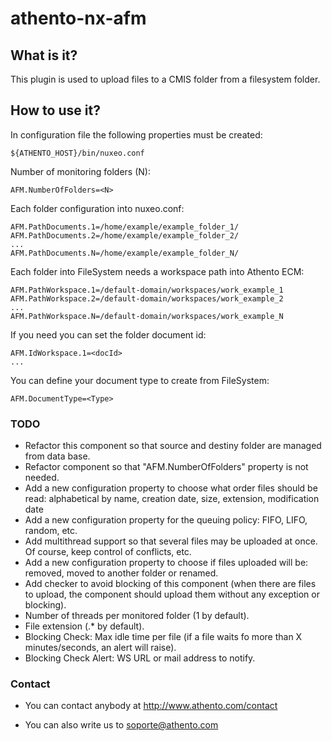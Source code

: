 # athento-nx-afm

## What is it?

This plugin is used to upload files to a CMIS folder from a filesystem folder.

## How to use it?

In configuration file the following properties must be created:

    ${ATHENTO_HOST}/bin/nuxeo.conf

Number of monitoring folders (N):

    AFM.NumberOfFolders=<N>

Each folder configuration into nuxeo.conf:

    AFM.PathDocuments.1=/home/example/example_folder_1/ 
    AFM.PathDocuments.2=/home/example/example_folder_2/
    ... 
    AFM.PathDocuments.N=/home/example/example_folder_N/ 

Each folder into FileSystem needs a workspace path into Athento ECM:

    AFM.PathWorkspace.1=/default-domain/workspaces/work_example_1
    AFM.PathWorkspace.2=/default-domain/workspaces/work_example_2
    ...
    AFM.PathWorkspace.N=/default-domain/workspaces/work_example_N

If you need you can set the folder document id:

    AFM.IdWorkspace.1=<docId>
    ...

You can define your document type to create from FileSystem:

    AFM.DocumentType=<Type>


### TODO

 * Refactor this component so that source and destiny folder are managed from data base.
 * Refactor component so that "AFM.NumberOfFolders" property is not needed.
 * Add a new configuration property to choose what order files should be read: alphabetical by name, creation date, size, extension, modification date
 * Add a new configuration property for the queuing policy: FIFO, LIFO, random, etc.
 * Add multithread support so that several files may be uploaded at once. Of course, keep control of conflicts, etc.
 * Add a new configuration property to choose if files uploaded will be: removed, moved to another folder or renamed.
 * Add checker to avoid blocking of this component (when there are files to upload, the component should upload them without any exception or blocking).
 * Number of threads per monitored folder (1 by default).
 * File extension (.* by default).
 * Blocking Check: Max idle time per file (if a file waits fo more than X minutes/seconds, an alert will raise).
 * Blocking Check Alert: WS URL or mail address to notify.

### Contact

 * You can contact anybody at http://www.athento.com/contact

 * You can also write us to soporte@athento.com
